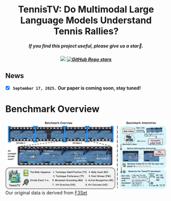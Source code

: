 <div align="center">

<h1>  TennisTV: Do Multimodal Large Language Models Understand Tennis Rallies? </h1>

<h5 align="center"> If you find this project useful, please give us a star🌟.

<h5 align="center"> 

<a href=''><img src='https://img.shields.io/badge/Paper-Arxiv-red'></a>
[![GitHub Repo stars](https://img.shields.io/github/stars/Lexarymade/TennisTV?style=social)](https://github.com/Lexarymade/TennisTV)

</h5>
</div>

## News
- [x] **`September 17, 2025.`** **Our paper is coming soon, stay tuned!**


# Benchmark Overview
![](/benchmark_overview.png)
Our original data is derived from [F3Set](https://github.com/F3Set/F3Set)
